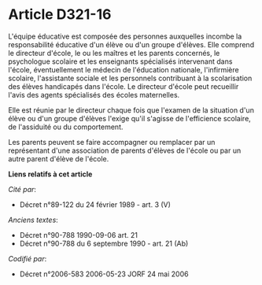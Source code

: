# Article D321-16

L'équipe éducative est composée des personnes auxquelles incombe la responsabilité éducative d'un élève ou d'un groupe
d'élèves. Elle comprend le directeur d'école, le ou les maîtres et les parents concernés, le psychologue scolaire et les
enseignants spécialisés intervenant dans l'école, éventuellement le médecin de l'éducation nationale, l'infirmière scolaire,
l'assistante sociale et les personnels contribuant à la scolarisation des élèves handicapés dans l'école. Le directeur
d'école peut recueillir l'avis des agents spécialisés des écoles maternelles.

Elle est réunie par le directeur chaque fois que l'examen de la situation d'un élève ou d'un groupe d'élèves l'exige qu'il
s'agisse de l'efficience scolaire, de l'assiduité ou du comportement.

Les parents peuvent se faire accompagner ou remplacer par un représentant d'une association de parents d'élèves de l'école ou
par un autre parent d'élève de l'école.

**Liens relatifs à cet article**

_Cité par_:

  - Décret n°89-122 du 24 février 1989 - art. 3 (V)

_Anciens textes_:

  - Décret n°90-788 1990-09-06 art. 21
  - Décret n°90-788 du 6 septembre 1990 - art. 21 (Ab)

_Codifié par_:

  - Décret n°2006-583 2006-05-23 JORF 24 mai 2006
